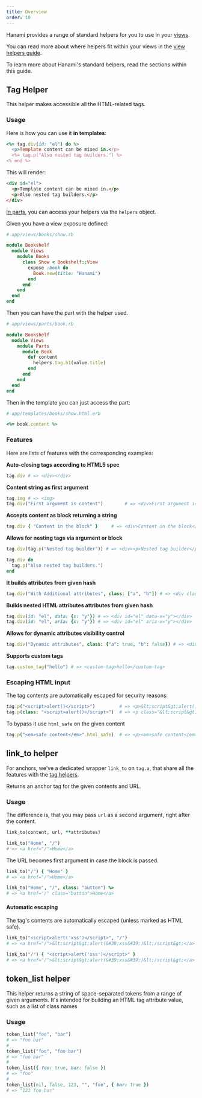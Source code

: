 ```yaml
---
title: Overview
order: 10
---
```


Hanami provides a range of standard helpers for you to use in your [views](/v2.1/views/overview/).

You can read more about where helpers fit within your views in the [view helpers guide](/v2.1/views/helpers/).

To learn more about Hanami's standard helpers, read the sections within this guide.

## Tag Helper

This helper makes accessible all the HTML-related tags.

### Usage

Here is how you can use it **in templates**:

```ruby
<%= tag.div(id: "el") do %>
  <p>Template content can be mixed in.</p>
  <%= tag.p("Also nested tag builders.") %>
<% end %>
```

This will render:

```html
<div id="el">
  <p>Template content can be mixed in.</p>
  <p>Also nested tag builders.</p>
</div>
```

[In parts](/v2.1/views/parts), you can access your helpers via the `helpers` object.

Given you have a view exposure defined:

```ruby
# app/views/books/show.rb

module Bookshelf
  module Views
    module Books
      class Show < Bookshelf::View
        expose :book do
          Book.new(title: "Hanami")
        end
      end
    end
  end
end
```

Then you can have the part with the helper used.

```ruby
# app/views/parts/book.rb

module Bookshelf
  module Views
    module Parts
      module Book
        def content
          helpers.tag.h1(value.title)
        end
      end
    end
  end
end
```

Then in the template you can just access the part:

```ruby
# app/templates/books/show.html.erb

<%= book.content %>
```

### Features

Here are lists of features with the corresponding examples:

**Auto-closing tags according to HTML5 spec**

```ruby
tag.div # => <div></div>
```

**Content string as first argument**

```ruby
tag.img # => <img>
tag.div("First argument is content")        # => <div>First argument is content</div>
```

**Accepts content as block returning a string**

```ruby
tag.div { "Content in the block" }     # => <div>Content in the block</div>
```

**Allows for nesting tags via argument or block**

```ruby
tag.div(tag.p("Nested tag builder")) # => <div><p>Nested tag builder</p></div>

tag.div do
  tag.p("Also nested tag builders.")
end
```

**It builds attributes from given hash**

```ruby
tag.div("With Additional attributes", class: ["a", "b"]) # => <div class="a b">With additional attributes</div>
```

**Builds nested HTML attributes attributes from given hash**

```ruby
tag.div(id: "el", data: {x: "y"}) # => <div id="el" data-x="y"></div>
tag.div(id: "el", aria: {x: "y"}) # => <div id="el" aria-x="y"></div>
```

**Allows for dynamic attributes visibility control**

```ruby
tag.div("Dynamic attributes", class: {"a": true, "b": false}) # => <div class="a">Dynamic Attributes</div>
```

**Supports custom tags**

```ruby
tag.custom_tag("hello") # => <custom-tag>hello</custom-tag>
```


### Escaping HTML input

The tag contents are automatically escaped for security reasons:

```ruby
tag.p("<script>alert()</script>")         # => <p>&lt;script&gt;alert()&lt;/script&gt;</p>
tag.p(class: "<script>alert()</script>")  # => <p class="&lt;script&gt;alert()&lt;/script&gt;"></p>
```

To bypass it use `html_safe` on the given content

```ruby
tag.p("<em>safe content</em>".html_safe)  # => <p><em>safe content</em></p>
```

## link_to helper

For anchors, we've a dedicated wrapper `link_to` on `tag.a`, that share all the features with the [tag helpers](/v2.1/helpers/overview#tag-helper).

Returns an anchor tag for the given contents and URL.


### Usage

The difference is, that you may pass `url` as a second argument, right after the content.

```ruby
link_to(content, url, **attributes)

link_to("Home", "/")
# => <a href="/">Home</a>
```

The URL becomes first argument in case the block is passed.

```ruby
link_to("/") { "Home" }
# => <a href="/">Home</a>

link_to("Home", "/", class: "button") %>
# => <a href="/" class="button">Home</a>
```

#### Automatic escaping

The tag's contents are automatically escaped (unless marked as HTML safe).

```ruby
link_to("<script>alert('xss')</script>", "/")
# => <a href="/">&lt;script&gt;alert(&#39;xss&#39;)&lt;/script&gt;</a>

link_to("/") { "<script>alert('xss')</script>" }
# => <a href="/">&lt;script&gt;alert(&#39;xss&#39;)&lt;/script&gt;</a>
```

## token_list helper

This helper returns a string of space-separated tokens from a range of given arguments. It's intended for building an HTML tag attribute value, such as a list of class names

### Usage

```ruby
token_list("foo", "bar")
# => "foo bar"
#
token_list("foo", "foo bar")
# => "foo bar"
#
token_list({ foo: true, bar: false })
# => "foo"
#
token_list(nil, false, 123, "", "foo", { bar: true })
# => "123 foo bar"
```
